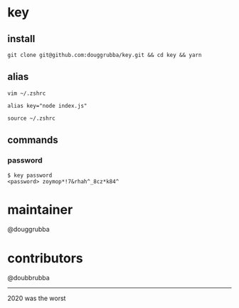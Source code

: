 # key

## install

```
git clone git@github.com:douggrubba/key.git && cd key && yarn
```

## alias

```
vim ~/.zshrc
```

```
alias key="node index.js"
```

```
source ~/.zshrc
```

## commands

### password

```
$ key password
<password> zoymop*!7&rhah^_8cz*k84^
```

# maintainer

@douggrubba

# contributors

@doubbrubba

---

2020 was the worst

